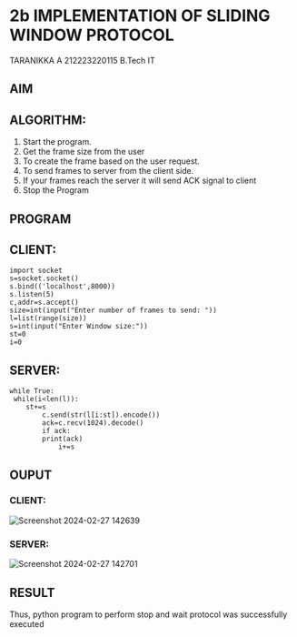# 2b IMPLEMENTATION OF SLIDING WINDOW PROTOCOL

 TARANIKKA A
 212223220115
 B.Tech IT
 
## AIM
## ALGORITHM:
1. Start the program.
2. Get the frame size from the user
3. To create the frame based on the user request.
4. To send frames to server from the client side.
5. If your frames reach the server it will send ACK signal to client
6. Stop the Program
## PROGRAM
## CLIENT:
```
import socket
s=socket.socket()
s.bind(('localhost',8000))
s.listen(5)
c,addr=s.accept() 
size=int(input("Enter number of frames to send: "))
l=list(range(size))
s=int(input("Enter Window size:"))
st=0
i=0
```

## SERVER:
```
while True:
 while(i<len(l)):
    st+=s
        c.send(str(l[i:st]).encode())
        ack=c.recv(1024).decode()
        if ack:
        print(ack)
            i+=s
```
## OUPUT
### CLIENT:
![Screenshot 2024-02-27 142639](https://github.com/aswethaashok/2b_SLIDING_WINDOW_PROTOCOL/assets/149987410/4f8f00a5-56e7-40b1-ac5d-084f6f48e467)

### SERVER:
![Screenshot 2024-02-27 142701](https://github.com/aswethaashok/2b_SLIDING_WINDOW_PROTOCOL/assets/149987410/bbbed0c0-5c7a-44d4-aef8-8e5a37250d50)


## RESULT
Thus, python program to perform stop and wait protocol was successfully executed
